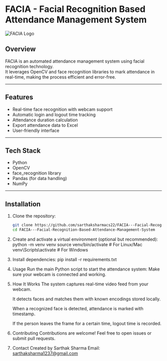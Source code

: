 # FACIA - Facial Recognition Based Attendance Management System

![FACIA Logo]((https://chatgpt.com/s/m_682f4a0507208191af326dbb67eed69f)
)  <!-- Optional -->

## Overview

FACIA is an automated attendance management system using facial recognition technology.  
It leverages OpenCV and face recognition libraries to mark attendance in real-time, making the process efficient and error-free.

---

## Features

- Real-time face recognition with webcam support  
- Automatic login and logout time tracking  
- Attendance duration calculation  
- Export attendance data to Excel  
- User-friendly interface

---

## Tech Stack

- Python  
- OpenCV  
- face_recognition library  
- Pandas (for data handling)  
- NumPy

---

## Installation

1. Clone the repository:

   ```bash
   git clone https://github.com/sarthaksharmacs22/FACIA---Facial-Recognition-Based-Attendance-Management-System.git
   cd FACIA---Facial-Recognition-Based-Attendance-Management-System
2. Create and activate a virtual environment (optional but recommended):
   python -m venv venv
   source venv/bin/activate  # For Linux/Mac
   venv\Scripts\activate     # For Windows
3. Install dependencies:
   pip install -r requirements.txt
4. Usage
   Run the main Python script to start the attendance system:
   Make sure your webcam is connected and working.
5. How It Works
   The system captures real-time video feed from your webcam.
    
   It detects faces and matches them with known encodings stored locally.
    
   When a recognized face is detected, attendance is marked with timestamp.
    
   If the person leaves the frame for a certain time, logout time is recorded.
6. Contributing
   Contributions are welcome! Feel free to open issues or submit pull requests.

7. Contact
   Created by Sarthak Sharma
   Email: sarthaksharma1237@gmail.com
    


